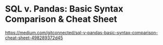 # SQL v. Pandas: Basic Syntax Comparison & Cheat Sheet
https://medium.com/gitconnected/sql-v-pandas-basic-syntax-comparison-cheat-sheet-498289372d45
